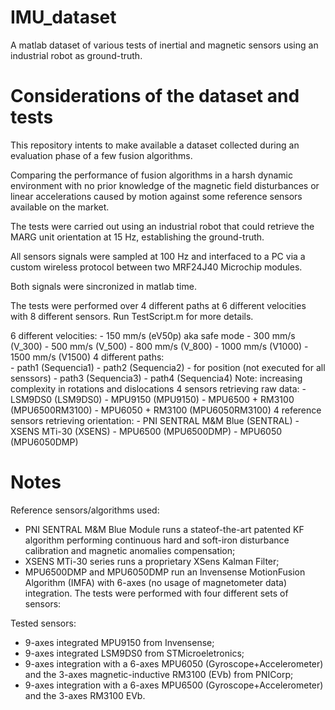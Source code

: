 # IMU_dataset
A matlab dataset of various tests of inertial and magnetic sensors using an industrial robot as ground-truth.

# Considerations of the dataset and tests
This repository intents to make available a dataset collected during an evaluation phase of a few fusion algorithms. 

Comparing the performance of fusion algorithms in a harsh dynamic environment with no prior knowledge of the magnetic field disturbances or linear accelerations caused by motion against some reference sensors available on the market.

The tests were carried out using an industrial robot that could retrieve the MARG unit orientation at 15 Hz, establishing the ground-truth. 

All sensors signals were sampled at 100 Hz and interfaced to a PC via a custom wireless protocol between two MRF24J40 Microchip modules.

Both signals were sincronized in matlab time.

The tests were performed over 4 different paths at 6 different velocities with 8 different sensors. Run TestScript.m for more details.

6 different velocities: 
                        - 150  mm/s (eV50p) aka safe mode
                        - 300  mm/s (V_300)
                        - 500  mm/s (V_500)
                        - 800  mm/s (V_800)
                        - 1000 mm/s (V1000)
                        - 1500 mm/s (V1500)
4 different paths:  
                        - path1 (Sequencia1)
                        - path2 (Sequencia2) - for position (not executed for all senssors)
                        - path3 (Sequencia3)
                        - path4 (Sequencia4)
                        Note: increasing complexity in rotations and dislocations
4 sensors retrieving raw data: 
                        - LSM9DS0 (LSM9DS0)
                        - MPU9150 (MPU9150)
                        - MPU6500 + RM3100 (MPU6500RM3100)
                        - MPU6050 + RM3100 (MPU6050RM3100)
4 reference sensors retrieving orientation: 
                        - PNI SENTRAL M&M Blue (SENTRAL)
                        - XSENS MTi-30 (XSENS)
                        - MPU6500 (MPU6500DMP)
                        - MPU6050 (MPU6050DMP)

# Notes
Reference sensors/algorithms used:
- PNI SENTRAL M&M Blue Module runs a stateof-the-art patented KF algorithm performing continuous hard and soft-iron disturbance calibration and magnetic anomalies compensation; 
- XSENS MTi-30 series runs a proprietary XSens Kalman Filter; 
- MPU6500DMP and MPU6050DMP run an Invensense MotionFusion
Algorithm (IMFA) with 6-axes (no usage of magnetometer data) integration.
The tests were performed with four different sets of sensors:

Tested sensors:
- 9-axes integrated MPU9150 from Invensense; 
- 9-axes integrated LSM9DS0 from STMicroeletronics; 
- 9-axes integration with a 6-axes MPU6050 (Gyroscope+Accelerometer) and the 3-axes magnetic-inductive RM3100 (EVb) from PNICorp; 
- 9-axes integration with a 6-axes MPU6500 (Gyroscope+Accelerometer) and the 3-axes RM3100 EVb. 
